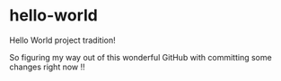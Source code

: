 # hello-world
Hello World project tradition!

So figuring my way out of this wonderful GitHub with committing some changes right now !!
